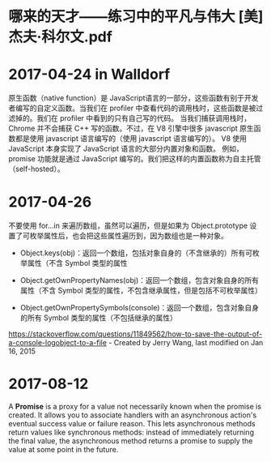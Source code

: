 # 哪来的天才——练习中的平凡与伟大 [美]杰夫·科尔文.pdf

# 2017-04-24 in Walldorf

原生函数（native function）是 JavaScript语言的一部分，这些函数有别于开发者编写的自定义函数。当我们在 profiler 中查看代码的调用栈时，这些函数是被过滤掉的。我们在 profiler 中看到的只有自己写的代码。
当我们捕获调用栈时，Chrome 并不会捕获 C++ 写的函数。不过，在 V8 引擎中很多 javascript 原生函数都是使用 javascript 语言编写的（使用 javascript 语言编写的）。
V8 使用 JavaScript 本身实现了 JavaScript 语言的大部分内置对象和函数。 例如，promise 功能就是通过 JavaScript 编写的。我们把这样的内置函数称为自主托管（self-hosted）。

# 2017-04-26

不要使用 for…in 来遍历数组，虽然可以遍历，但是如果为 Object.prototype 设置了可枚举属性后，也会把这些属性遍历到，因为数组也是一种对象。

* Object.keys(obj)：返回一个数组，包括对象自身的（不含继承的）所有可枚举属性（不含 Symbol 类型的属性

* Object.getOwnPropertyNames(obj)：返回一个数组，包含对象自身的所有属性（不含 Symbol 类型的属性，不包含继承属性，但是包括不可枚举属性）

* Object.getOwnPropertySymbols(console)：返回一个数组，包含对象自身的所有 Symbol 类型的属性（不包括继承的属性）

https://stackoverflow.com/questions/11849562/how-to-save-the-output-of-a-console-logobject-to-a-file - Created by Jerry Wang, last modified on Jan 16, 2015

# 2017-08-12

A **Promise** is a proxy for a value not necessarily known when the promise is created. It allows you to associate handlers with an asynchronous action's eventual success value or failure reason. This lets asynchronous methods return values like synchronous methods: instead of immediately returning the final value, the asynchronous method returns a promise to supply the value at some point in the future.